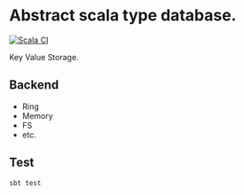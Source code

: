 # Abstract scala type database.

[![Scala CI](https://github.com/zero-deps/kvs/workflows/Scala%20CI/badge.svg?branch=4.x)](https://github.com/zero-deps/kvs/actions?query=branch%3A4.x)

Key Value Storage.

## Backend

 * Ring
 * Memory
 * FS
 * etc.

## Test

```bash
sbt test
```
